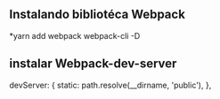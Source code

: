 ## Instalando bibliotéca Webpack

*yarn add webpack webpack-cli  -D

## instalar Webpack-dev-server 
devServer: {
        static: path.resolve(__dirname, 'public'),
    },